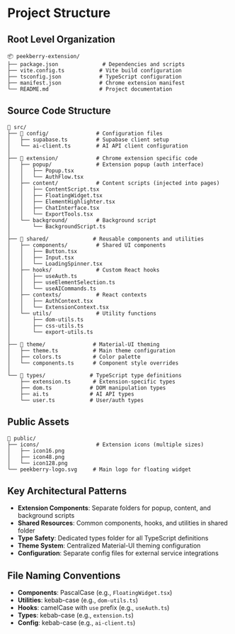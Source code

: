 # Project Structure

## Root Level Organization

```
📦 peekberry-extension/
├── package.json              # Dependencies and scripts
├── vite.config.ts           # Vite build configuration
├── tsconfig.json            # TypeScript configuration
├── manifest.json            # Chrome extension manifest
└── README.md                # Project documentation
```

## Source Code Structure

```
📂 src/
├── 🔧 config/               # Configuration files
│   ├── supabase.ts         # Supabase client setup
│   └── ai-client.ts        # AI API client configuration
│
├── 📱 extension/            # Chrome extension specific code
│   ├── popup/              # Extension popup (auth interface)
│   │   ├── Popup.tsx
│   │   └── AuthFlow.tsx
│   ├── content/            # Content scripts (injected into pages)
│   │   ├── ContentScript.tsx
│   │   ├── FloatingWidget.tsx
│   │   ├── ElementHighlighter.tsx
│   │   ├── ChatInterface.tsx
│   │   └── ExportTools.tsx
│   └── background/         # Background script
│       └── BackgroundScript.ts
│
├── 🎨 shared/              # Reusable components and utilities
│   ├── components/         # Shared UI components
│   │   ├── Button.tsx
│   │   ├── Input.tsx
│   │   └── LoadingSpinner.tsx
│   ├── hooks/              # Custom React hooks
│   │   ├── useAuth.ts
│   │   ├── useElementSelection.ts
│   │   └── useAICommands.ts
│   ├── contexts/           # React contexts
│   │   ├── AuthContext.tsx
│   │   └── ExtensionContext.tsx
│   └── utils/              # Utility functions
│       ├── dom-utils.ts
│       ├── css-utils.ts
│       └── export-utils.ts
│
├── 🎨 theme/               # Material-UI theming
│   ├── theme.ts           # Main theme configuration
│   ├── colors.ts          # Color palette
│   └── components.ts      # Component style overrides
│
└── 📝 types/              # TypeScript type definitions
    ├── extension.ts       # Extension-specific types
    ├── dom.ts            # DOM manipulation types
    ├── ai.ts             # AI API types
    └── user.ts           # User/auth types
```

## Public Assets

```
📂 public/
├── icons/                  # Extension icons (multiple sizes)
│   ├── icon16.png
│   ├── icon48.png
│   └── icon128.png
└── peekberry-logo.svg     # Main logo for floating widget
```

## Key Architectural Patterns

- **Extension Components**: Separate folders for popup, content, and background scripts
- **Shared Resources**: Common components, hooks, and utilities in shared folder
- **Type Safety**: Dedicated types folder for all TypeScript definitions
- **Theme System**: Centralized Material-UI theming configuration
- **Configuration**: Separate config files for external service integrations

## File Naming Conventions

- **Components**: PascalCase (e.g., `FloatingWidget.tsx`)
- **Utilities**: kebab-case (e.g., `dom-utils.ts`)
- **Hooks**: camelCase with `use` prefix (e.g., `useAuth.ts`)
- **Types**: kebab-case (e.g., `extension.ts`)
- **Config**: kebab-case (e.g., `ai-client.ts`)

